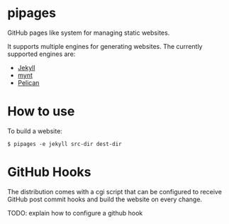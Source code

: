 pipages
=======

GitHub pages like system for managing static websites.

It supports multiple engines for generating websites. The currently supported engines are:

* [Jekyll](http://jekyllrb.com)
* [mynt](http://mynt.mirroredwhite.com/)
* [Pelican](http://blog.getpelican.com/)

How to use
==========

To build a website:

    $ pipages -e jekyll src-dir dest-dir

GitHub Hooks
============

The distribution comes with a cgi script that can be configured to receive
GitHub post commit hooks and build the website on every change.

TODO: explain how to configure a github hook
